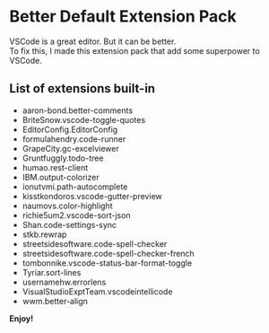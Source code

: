 # Better Default Extension Pack

VSCode is a great editor. But it can be better.  
To fix this, I made this extension pack that add some superpower to VSCode.

## List of extensions built-in

- aaron-bond.better-comments
- BriteSnow.vscode-toggle-quotes
- EditorConfig.EditorConfig
- formulahendry.code-runner
- GrapeCity.gc-excelviewer
- Gruntfuggly.todo-tree
- humao.rest-client
- IBM.output-colorizer
- ionutvmi.path-autocomplete
- kisstkondoros.vscode-gutter-preview
- naumovs.color-highlight
- richie5um2.vscode-sort-json
- Shan.code-settings-sync
- stkb.rewrap
- streetsidesoftware.code-spell-checker
- streetsidesoftware.code-spell-checker-french
- tombonnike.vscode-status-bar-format-toggle
- Tyriar.sort-lines
- usernamehw.errorlens
- VisualStudioExptTeam.vscodeintellicode
- wwm.better-align

**Enjoy!**
